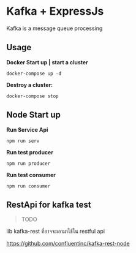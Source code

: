 # Kafka + ExpressJs

Kafka is a message queue processing 

## Usage

**Docker Start up | start a cluster**

```docker-compose up -d```

**Destroy a cluster:**

```docker-compose stop```

## Node Start up

**Run Service Api**

```npm run serv```

**Run test producer**

```npm run producer```

**Run test consumer**

```npm run consumer```

## RestApi for kafka test

>TODO

lib kafka-rest ที่อาจจะเอามาใช้ใน restful api

https://github.com/confluentinc/kafka-rest-node